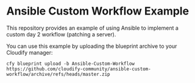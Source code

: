 # Ansible Custom Workflow Example

This repository provides an example of using Ansible to implement a custom day 2 workflow (patching a server).

You can use this example by uploading the blueprint archive to your Cloudify manager:

```
cfy blueprint upload -b Ansible-Custom-Workflow https://github.com/cloudify-community/ansible-custom-workflow/archive/refs/heads/master.zip
```
